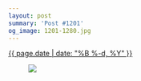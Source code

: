 ```yaml
---
layout: post
summary: 'Post #1201'
og_image: 1201-1280.jpg
---
```


<div class="post">
 <time>
  <a href="/1201">
   {{ page.date | date: "%B %-d, %Y" }}
  </a>
 </time>
 <a href="/1201">
  <figure data-taken="8/24/2020">
   <img sizes="(min-width: 700px) 50vw, calc(100vw - 2rem)" src="{{ site.assets_url }}/1201-640.jpg" srcset="{{ site.assets_url }}/1201-320.jpg 320w, {{ site.assets_url }}/1201-640.jpg 640w, {{ site.assets_url }}/1201-960.jpg 960w, {{ site.assets_url }}/1201-1280.jpg 1280w"/>
  </figure>
 </a>
</div>

